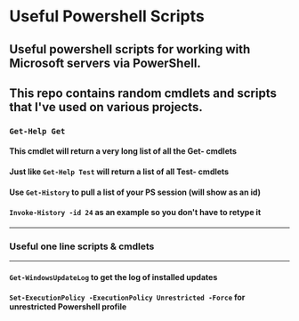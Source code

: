 # Useful Powershell Scripts

## Useful powershell scripts for working with Microsoft servers via PowerShell.

## This repo contains random cmdlets and scripts that I've used on various projects.

### `Get-Help Get`
#### This cmdlet will return a very long list of all the Get- cmdlets
#### Just like `Get-Help Test` will return a list of all Test- cmdlets
#### Use `Get-History` to pull a list of your PS session (will show as an id)
#### `Invoke-History -id 24` as an example so you don't have to retype it

------------------
### Useful one line scripts & cmdlets
------------------

#### `Get-WindowsUpdateLog` to get the log of installed updates
#### `Set-ExecutionPolicy -ExecutionPolicy Unrestricted -Force` for unrestricted Powershell profile

